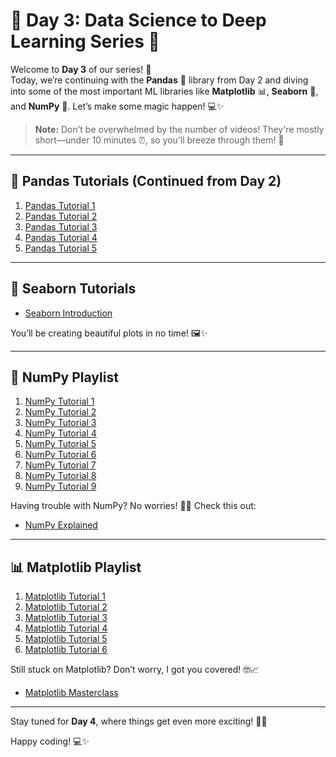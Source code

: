 # 🌟 Day 3: Data Science to Deep Learning Series 🌟

Welcome to **Day 3** of our series! 🎉  
Today, we’re continuing with the **Pandas** 🐼 library from Day 2 and diving into some of the most important ML libraries like **Matplotlib** 📊, **Seaborn** 🎨, and **NumPy** 🔢. Let’s make some magic happen! 💻✨

> **Note:** Don’t be overwhelmed by the number of videos! They're mostly short—under 10 minutes ⏰, so you’ll breeze through them! 🚀

---

## 🐼 Pandas Tutorials (Continued from Day 2)
1. [Pandas Tutorial 1](https://youtu.be/F6kmIpWWEdU?si=_QkpqVYU4ZKvcotU)  
2. [Pandas Tutorial 2](https://youtu.be/3k0HbcUGErE?si=FxSHF8EiZzWTGYbo)  
3. [Pandas Tutorial 3](https://youtu.be/EaGbS7eWSs0?si=RY6XrlJp4GopmFw_)  
4. [Pandas Tutorial 4](https://youtu.be/Wb2Tp35dZ-I?si=cstGkYDkFliS7zNo)  
5. [Pandas Tutorial 5](https://youtu.be/WGOEFok1szA?si=D_zsI8C09JSDHmir)

---

## 🎨 Seaborn Tutorials
- [Seaborn Introduction](https://youtu.be/FUzM6Fy1oIw?si=3qa0SnQjl8JrFzGr)  

You’ll be creating beautiful plots in no time! 🖼️✨

---

## 🔢 NumPy Playlist
1. [NumPy Tutorial 1](https://youtu.be/zeGTmpkdXYU?si=3T3zp62CsfRYefj4)  
2. [NumPy Tutorial 2](https://youtu.be/xgoq_DxfLT8?si=BVaNtl170QPJ15wP)  
3. [NumPy Tutorial 3](https://youtu.be/VNy4kicPQwY?si=35dwsPbrJuE9Sh1i)  
4. [NumPy Tutorial 4](https://youtu.be/NjDfPbNGvKg?si=JeLasBwimehm56eE)  
5. [NumPy Tutorial 5](https://youtu.be/rGfuj4GeZF8?si=1q8RVGqPyTVnH6Sc)  
6. [NumPy Tutorial 6](https://youtu.be/z-sb3XmRvic?si=Y6WSQeMXM7T1BonY)  
7. [NumPy Tutorial 7](https://youtu.be/Y0O88YZ6-L4?si=VqO8IHCh5vxl0N7x)  
8. [NumPy Tutorial 8](https://youtu.be/k05D3al5Euk?si=MKwLIRz_9h4u6ZcI)  
9. [NumPy Tutorial 9](https://youtu.be/o19Ew9zlJHU?si=GjTM9QhLrJ1gH_BE)

Having trouble with NumPy? No worries! 🧑‍💻 Check this out:  
- [NumPy Explained](https://youtu.be/qAgyemeRhTw?si=WwQAgBB_QYOBYYfQ)

---

## 📊 Matplotlib Playlist
1. [Matplotlib Tutorial 1](https://youtu.be/qqwf4Vuj8oM?si=5uWHpPjbX-nDgSSx)  
2. [Matplotlib Tutorial 2](https://youtu.be/zl5qPnqps8M?si=yG-k8iCRYxrh8DFo)  
3. [Matplotlib Tutorial 3](https://youtu.be/oETDriX9n1w?si=V_aAE85-ZFLW_RFt)  
4. [Matplotlib Tutorial 4](https://youtu.be/iedmZlFxjfA?si=kj8XkmZ3gmr0eAtf)  
5. [Matplotlib Tutorial 5](https://youtu.be/r75BPh1uk38?si=WagA2_ItIf_tDGFQ)  
6. [Matplotlib Tutorial 6](https://youtu.be/GOuUGWGUT14?si=Xd7pPK81lXRK8AiH)

Still stuck on Matplotlib? Don’t worry, I got you covered! 🤓📈  
- [Matplotlib Masterclass](https://youtu.be/sDgwspj8aBk?si=s-6RgGvQ593tSfF0)

---

Stay tuned for **Day 4**, where things get even more exciting! 🚀💡

Happy coding! 💻✨
